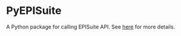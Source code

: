 # PyEPISuite
A Python package for calling EPISuite API. See [here](https://episuite.dev/EpiWebSuite/#/help/api) for more details.
